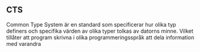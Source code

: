 ## CTS
Common Type System är en standard som specificerar hur olika typ definers och specifika värden av olika typer tolkas av datorns minne. Vilket tillåter att program skrivna i olika programmeringsspråk att dela information med varandra
